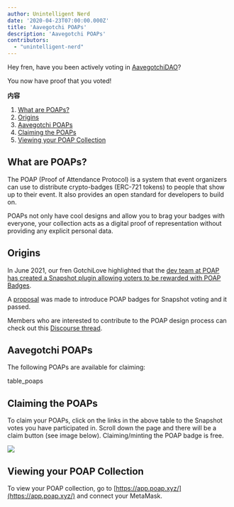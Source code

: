 ```yaml
---
author: Unintelligent Nerd
date: '2020-04-23T07:00:00.000Z'
title: 'Aavegotchi POAPs'
description: 'Aavegotchi POAPs'
contributors:
  - "unintelligent-nerd"
---
```


Hey fren, have you been actively voting in [AavegotchiDAO](/dao)?

You now have proof that you voted!

<div class="contentsBox">

**内容**

<ol>
<li><a href=#what-are-poaps->What are POAPs?</a></li>
<li><a href=#origins>Origins</a></li>
<li><a href=#aavegotchi-poaps>Aavegotchi POAPs</a></li>
<li><a href=#claiming-the-poaps>Claiming the POAPs</a></li>
<li><a href=#viewing-your-poap-collection>Viewing your POAP Collection</a></li>
</ol>

</div>

## What are POAPs?

The POAP (Proof of Attendance Protocol) is a system that event organizers can use to distribute crypto-badges (ERC-721 tokens) to people that show up to their event. It also provides an open standard for developers to build on.

POAPs not only have cool designs and allow you to brag your badges with everyone, your collection acts as a digital proof of representation without providing any explicit personal data.

## Origins

In June 2021, our fren GotchiLove highlighted that the [dev team at POAP has created a Snapshot plugin allowing voters to be rewarded with POAP Badges](https://dao.aavegotchi.com/t/poap-plugin-for-snapshot-votes/1932).

A [proposal](https://snapshot.org/#/aavegotchi.eth/proposal/0xd28d1927cbcee262fe8a4cd4c2363e5ac1c313e893caef40600c9c536817311e) was made to introduce POAP badges for Snapshot voting and it passed.

Members who are interested to contribute to the POAP design process can check out this [Discourse thread](https://dao.aavegotchi.com/t/poap-design-process/2854).

## Aavegotchi POAPs

The following POAPs are available for claiming:

table_poaps

## Claiming the POAPs

To claim your POAPs, click on the links in the above table to the Snapshot votes you have participated in. Scroll down the page and there will be a claim button (see image below). Claiming/minting the POAP badge is free.

<img src="/poap/claiming-poap.png" />

## Viewing your POAP Collection

To view your POAP collection, go to [https://app.poap.xyz/](https://app.poap.xyz/) and connect your MetaMask.